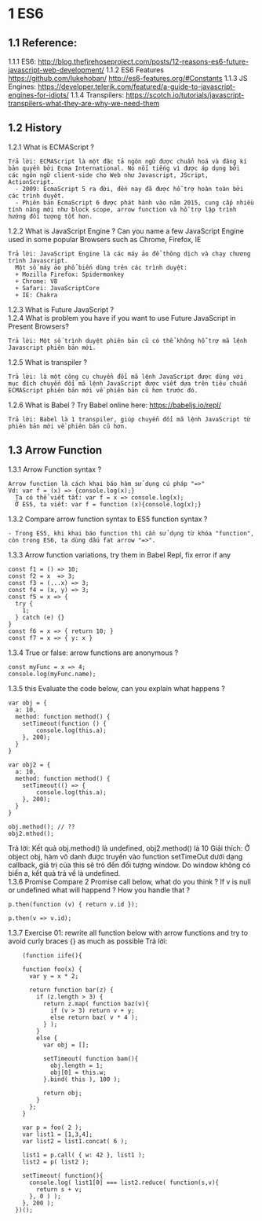 # 1 ES6
## 1.1 Reference:
  1.1.1 ES6: http://blog.thefirehoseproject.com/posts/12-reasons-es6-future-javascript-web-development/
  1.1.2 ES6 Features
  https://github.com/lukehoban/
  http://es6-features.org/#Constants
  1.1.3 JS Engines: https://developer.telerik.com/featured/a-guide-to-javascript-engines-for-idiots/
  1.1.4 Transpilers: https://scotch.io/tutorials/javascript-transpilers-what-they-are-why-we-need-them
## 1.2 History
  1.2.1 What is ECMAScript ?
  ```
  Trả lời: ECMAScript là một đặc tả ngôn ngữ được chuẩn hoá và đăng kí bản quyền bởi Ecma International. Nó nổi tiếng vì được áp dụng bởi   các ngôn ngữ client-side cho Web như Javascript, JScript, ActionScript.
    - 2009: EcmaScript 5 ra đời, đến nay đã được hỗ trợ hoàn toàn bởi các trình duyệt.
    - Phiên bản EcmaScript 6 được phát hành vào năm 2015, cung cấp nhiều tính năng mới như block scope, arrow function và hỗ trợ lập trình    hướng đối tượng tốt hơn.
   ```
  1.2.2 What is JavaScript Engine ? Can you name a few JavaScript Engine used in some popular Browsers such as Chrome, Firefox, IE <br>
  ```
  Trả lời: JavaScript Engine là các máy ảo để thông dịch và chạy chương trình Javascript. 
    Một số máy ảo phổ biến dùng trên các trình duyệt:
    + Mozilla Firefox: Spidermonkey
    + Chrome: V8
    + Safari: JavaScriptCore
    + IE: Chakra
  ```
  1.2.3 What is Future JavaScript ?<br>
  1.2.4 What is problem you have if you want to use Future JavaScript in Present Browsers?<br>
  ```
  Trả lời: Một số trình duyệt phiên bản cũ có thể không hỗ trợ mã lệnh Javascript phiên bản mới.
  ```
  1.2.5 What is transpiler ?<br>
  ```
  Trả lời: là một công cụ chuyển đổi mã lệnh JavaScript được dùng với mục đích chuyển đổi mã lệnh JavaScript được viết dựa trên tiêu chuẩn    ECMAScript phiên bản mới về phiên bản cũ hơn trước đó.
  ```
  1.2.6 What is Babel ? Try Babel online here: https://babeljs.io/repl/<br>
  ```
  Trả lời: Babel là 1 transpiler, giúp chuyển đổi mã lệnh JavaScript từ phiên bản mới về phiên bản cũ hơn.
  ```
## 1.3 Arrow Function
  1.3.1 Arrow Function syntax ?<br>
  ```
  Arrow function là cách khai báo hàm sử dụng cú pháp "=>"
  Vd: var f = (x) => {console.log(x);}
    Ta có thể viết tắt: var f = x => console.log(x);
    Ở ES5, ta viết: var f = function (x){console.log(x);}
 ```
 1.3.2 Compare arrow function syntax to ES5 function syntax ?<br>
 ```
 - Trong ES5, khi khai báo function thì cần sử dụng từ khóa "function", còn trong ES6, ta dùng dấu fat arrow "=>".
  ```
  1.3.3 Arrow function variations, try them in Babel Repl, fix error if any<br>
  ```
  const f1 = () => 10;
  const f2 = x  => 3;
  const f3 = (...x) => 3;
  const f4 = (x, y) => 3;
  const f5 = x => {
    try {
      1;
    } catch (e) {}
  }
  const f6 = x => { return 10; }
  const f7 = x => { y: x }
  ```
  1.3.4 True or false: arrow functions are anonymous ?
  ```
  const myFunc = x => 4;
  console.log(myFunc.name);
  ```
  1.3.5 this
  Evaluate the code below, can you explain what happens ?
  ```
  var obj = {
    a: 10,
    method: function method() {
      setTimeout(function () {
          console.log(this.a);
      }, 200);
    }
  }

  var obj2 = {
    a: 10,
    method: function method() {
      setTimeout(() => {
          console.log(this.a);
      }, 200);
    }
  }

  obj.method(); // ??
  obj2.mthod();
  ```
  Trả lời: Kết quả obj.method() là undefined, obj2.method() là 10
    Giải thích: Ở object obj, hàm vô danh được truyền vào function setTimeOut dưới dạng callback, giá trị của this sẽ trỏ đến đối tượng      window. Do window không có biến a, kết quả trả về là undefined.<br>
  1.3.6 Promise
  Compare 2 Promise call below, what do you think ? If v is null or undefined what will happend ? How you handle that ?
   ```
   p.then(function (v) { return v.id });

   p.then(v => v.id);
   ```
  1.3.7 Exercise 01: rewrite all function below with arrow functions and try to avoid curly braces {} as much as possible
  Trả lời:
  ```
      (function iife(){

      function foo(x) {
        var y = x * 2;

        return function bar(z) {
          if (z.length > 3) {
            return z.map( function baz(v){
              if (v > 3) return v + y;
              else return baz( v * 4 );
            } );
          }
          else {
            var obj = [];

            setTimeout( function bam(){
              obj.length = 1;
              obj[0] = this.w;
            }.bind( this ), 100 );

            return obj;
          }
        };
      }

      var p = foo( 2 );
      var list1 = [1,3,4];
      var list2 = list1.concat( 6 );

      list1 = p.call( { w: 42 }, list1 );
      list2 = p( list2 );

      setTimeout( function(){
        console.log( list1[0] === list2.reduce( function(s,v){
          return s + v;
        }, 0 ) );
      }, 200 );
    })();
  ```
